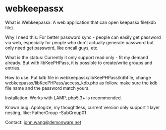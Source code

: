 # webkeepassx
What is Webkeepassx:
A web application that can open keepassx file(kdb file).

Why I need this:
For better password sync - people can easily get password via web, especially for people who don't actually generate password but only need get password, like oncall guys, etc.

What is the status:
Currently it only support read only - fit my demand already. But with libKeePHPass, it is possible
to create/write groups and entries.

How to use:
Put kdb file in webkeepassx/libKeePHPass/kdbfile, change webkeepassx/libKeePHPass/access_kdb.php
as follow. make sure the kdb file name and the password match yours.
<?php
require_once "Kdb.php";
$db = Kdb::open('kdbfile/test.kdb', 'password');
?>

Installation:
Works with LAMP, php5.3+ is recommended.

Known bug:
Apologize, my thoughtless, current version only support 1 layer nesting, like:
FatherGroup
   -SubGroup01

Contact:
john.wang@demonware.net
